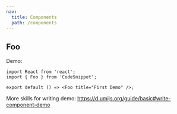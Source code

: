 ```yaml
---
nav:
  title: Components
  path: /components
---
```


## Foo

Demo:

```tsx
import React from 'react';
import { Foo } from 'CodeSnippet';

export default () => <Foo title="First Demo" />;
```

More skills for writing demo: https://d.umijs.org/guide/basic#write-component-demo
